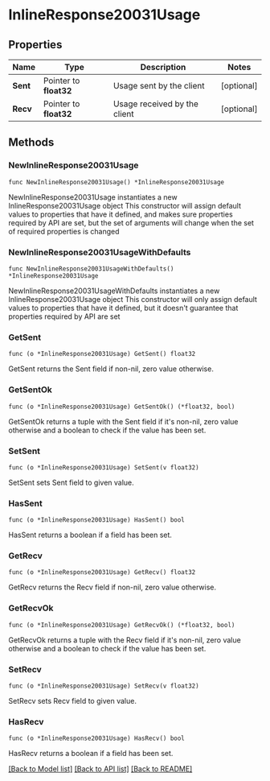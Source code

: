 # InlineResponse20031Usage

## Properties

Name | Type | Description | Notes
------------ | ------------- | ------------- | -------------
**Sent** | Pointer to **float32** | Usage sent by the client | [optional] 
**Recv** | Pointer to **float32** | Usage received by the client | [optional] 

## Methods

### NewInlineResponse20031Usage

`func NewInlineResponse20031Usage() *InlineResponse20031Usage`

NewInlineResponse20031Usage instantiates a new InlineResponse20031Usage object
This constructor will assign default values to properties that have it defined,
and makes sure properties required by API are set, but the set of arguments
will change when the set of required properties is changed

### NewInlineResponse20031UsageWithDefaults

`func NewInlineResponse20031UsageWithDefaults() *InlineResponse20031Usage`

NewInlineResponse20031UsageWithDefaults instantiates a new InlineResponse20031Usage object
This constructor will only assign default values to properties that have it defined,
but it doesn't guarantee that properties required by API are set

### GetSent

`func (o *InlineResponse20031Usage) GetSent() float32`

GetSent returns the Sent field if non-nil, zero value otherwise.

### GetSentOk

`func (o *InlineResponse20031Usage) GetSentOk() (*float32, bool)`

GetSentOk returns a tuple with the Sent field if it's non-nil, zero value otherwise
and a boolean to check if the value has been set.

### SetSent

`func (o *InlineResponse20031Usage) SetSent(v float32)`

SetSent sets Sent field to given value.

### HasSent

`func (o *InlineResponse20031Usage) HasSent() bool`

HasSent returns a boolean if a field has been set.

### GetRecv

`func (o *InlineResponse20031Usage) GetRecv() float32`

GetRecv returns the Recv field if non-nil, zero value otherwise.

### GetRecvOk

`func (o *InlineResponse20031Usage) GetRecvOk() (*float32, bool)`

GetRecvOk returns a tuple with the Recv field if it's non-nil, zero value otherwise
and a boolean to check if the value has been set.

### SetRecv

`func (o *InlineResponse20031Usage) SetRecv(v float32)`

SetRecv sets Recv field to given value.

### HasRecv

`func (o *InlineResponse20031Usage) HasRecv() bool`

HasRecv returns a boolean if a field has been set.


[[Back to Model list]](../README.md#documentation-for-models) [[Back to API list]](../README.md#documentation-for-api-endpoints) [[Back to README]](../README.md)


